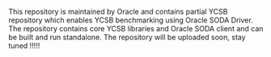  This repository is maintained by Oracle and contains partial YCSB repository which enables YCSB benchmarking using Oracle SODA Driver. The repository contains core YCSB libraries and Oracle SODA client and can be built and run standalone. 
 The repository will be uploaded soon, stay tuned !!!!!
